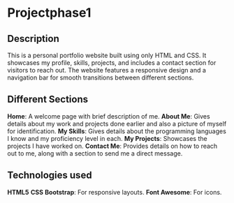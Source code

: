 # Projectphase1
## Description
This is a personal portfolio website built using only HTML and CSS. It showcases my profile, skills, projects, and includes a contact section for visitors to reach out. The website features a responsive design and a navigation bar for smooth transitions between different sections.

## Different Sections
**Home**: A welcome page with brief description of me.
**About Me**: Gives details about my work and projects done earlier and also a picture of myself for identification.
**My Skills**: Gives details about the programming languages I know and my proficiency level in each.
**My Projects**: Showcases the projects I have worked on.
**Contact Me**: Provides details on how to reach out to me, along with a section to send me a direct message.

## Technologies used
**HTML5**
**CSS**
**Bootstrap**: For responsive layouts.
**Font Awesome**: For icons.
